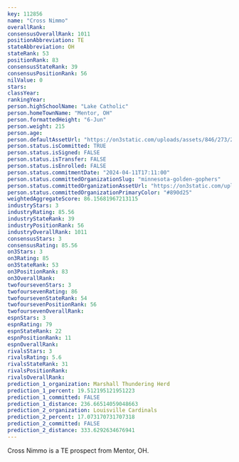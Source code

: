 ```yaml
---
key: 112856
name: "Cross Nimmo"
overallRank: 
consensusOverallRank: 1011
positionAbbreviation: TE
stateAbbreviation: OH
stateRank: 53
positionRank: 83
consensusStateRank: 39
consensusPositionRank: 56
nilValue: 0
stars: 
classYear: 
rankingYear: 
person.highSchoolName: "Lake Catholic"
person.homeTownName: "Mentor, OH"
person.formattedHeight: "6-Jun"
person.weight: 215
person.age: 
person.defaultAssetUrl: "https://on3static.com/uploads/assets/846/273/273846.png"
person.status.isCommitted: TRUE
person.status.isSigned: FALSE
person.status.isTransfer: FALSE
person.status.isEnrolled: FALSE
person.status.commitmentDate: "2024-04-11T17:11:00"
person.status.committedOrganizationSlug: "minnesota-golden-gophers"
person.status.committedOrganizationAssetUrl: "https://on3static.com/uploads/assets/43/150/150043.svg"
person.status.committedOrganizationPrimaryColor: "#890d25"
weightedAggregateScore: 86.15681967213115
industryStars: 3
industryRating: 85.56
industryStateRank: 39
industryPositionRank: 56
industryOverallRank: 1011
consensusStars: 3
consensusRating: 85.56
on3Stars: 3
on3Rating: 85
on3StateRank: 53
on3PositionRank: 83
on3OverallRank: 
twofoursevenStars: 3
twofoursevenRating: 86
twofoursevenStateRank: 54
twofoursevenPositionRank: 56
twofoursevenOverallRank: 
espnStars: 3
espnRating: 79
espnStateRank: 22
espnPositionRank: 11
espnOverallRank: 
rivalsStars: 3
rivalsRating: 5.6
rivalsStateRank: 31
rivalsPositionRank: 
rivalsOverallRank: 
prediction_1_organization: Marshall Thundering Herd
prediction_1_percent: 19.512195121951223
prediction_1_committed: FALSE
prediction_1_distance: 236.66514059048663
prediction_2_organization: Louisville Cardinals
prediction_2_percent: 17.073170731707318
prediction_2_committed: FALSE
prediction_2_distance: 333.6292634676941
---
```

Cross Nimmo is a TE prospect from Mentor, OH.